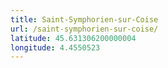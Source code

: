 ```yaml
---
title: Saint-Symphorien-sur-Coise
url: /saint-symphorien-sur-coise/
latitude: 45.631306200000004
longitude: 4.4550523
---
```

